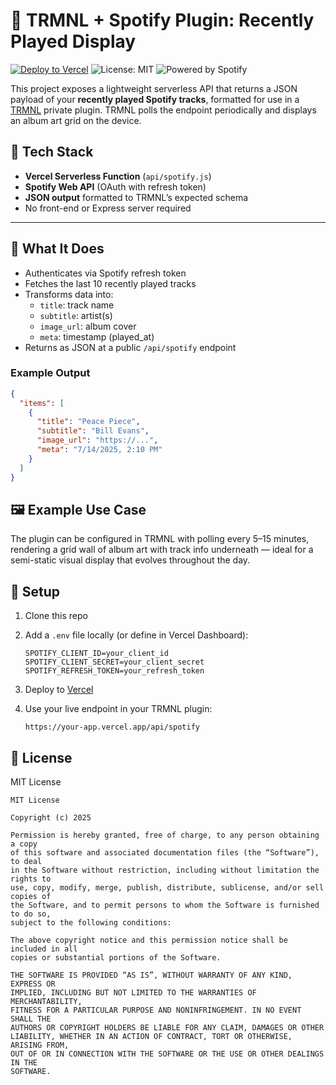 # 🎵 TRMNL + Spotify Plugin: Recently Played Display

[![Deploy to Vercel](https://vercel.com/button)](https://vercel.com/import)
![License: MIT](https://img.shields.io/badge/license-MIT-blue.svg)
![Powered by Spotify](https://img.shields.io/badge/Powered%20by-Spotify-1ED760.svg)

This project exposes a lightweight serverless API that returns a JSON payload of your **recently played Spotify tracks**, formatted for use in a [TRMNL](https://usetrmnl.com/) private plugin. TRMNL polls the endpoint periodically and displays an album art grid on the device.

## 🔧 Tech Stack

- **Vercel Serverless Function** (`api/spotify.js`)
- **Spotify Web API** (OAuth with refresh token)
- **JSON output** formatted to TRMNL’s expected schema
- No front-end or Express server required

---

## 🧩 What It Does

- Authenticates via Spotify refresh token
- Fetches the last 10 recently played tracks
- Transforms data into:
  - `title`: track name
  - `subtitle`: artist(s)
  - `image_url`: album cover
  - `meta`: timestamp (played_at)
- Returns as JSON at a public `/api/spotify` endpoint

### Example Output

```json
{
  "items": [
    {
      "title": "Peace Piece",
      "subtitle": "Bill Evans",
      "image_url": "https://...",
      "meta": "7/14/2025, 2:10 PM"
    }
  ]
}
```

## 🖼️ Example Use Case

The plugin can be configured in TRMNL with polling every 5–15 minutes, rendering a grid wall of album art with track info underneath — ideal for a semi-static visual display that evolves throughout the day.

## 🚀 Setup

1. Clone this repo
2. Add a `.env` file locally (or define in Vercel Dashboard):

   ```env
   SPOTIFY_CLIENT_ID=your_client_id
   SPOTIFY_CLIENT_SECRET=your_client_secret
   SPOTIFY_REFRESH_TOKEN=your_refresh_token
   ```

3. Deploy to [Vercel](https://vercel.com)
4. Use your live endpoint in your TRMNL plugin:

   ```
   https://your-app.vercel.app/api/spotify
   ```

## 📄 License

MIT License

```text
MIT License

Copyright (c) 2025

Permission is hereby granted, free of charge, to any person obtaining a copy
of this software and associated documentation files (the “Software”), to deal
in the Software without restriction, including without limitation the rights to
use, copy, modify, merge, publish, distribute, sublicense, and/or sell copies of
the Software, and to permit persons to whom the Software is furnished to do so,
subject to the following conditions:

The above copyright notice and this permission notice shall be included in all
copies or substantial portions of the Software.

THE SOFTWARE IS PROVIDED “AS IS”, WITHOUT WARRANTY OF ANY KIND, EXPRESS OR
IMPLIED, INCLUDING BUT NOT LIMITED TO THE WARRANTIES OF MERCHANTABILITY,
FITNESS FOR A PARTICULAR PURPOSE AND NONINFRINGEMENT. IN NO EVENT SHALL THE
AUTHORS OR COPYRIGHT HOLDERS BE LIABLE FOR ANY CLAIM, DAMAGES OR OTHER
LIABILITY, WHETHER IN AN ACTION OF CONTRACT, TORT OR OTHERWISE, ARISING FROM,
OUT OF OR IN CONNECTION WITH THE SOFTWARE OR THE USE OR OTHER DEALINGS IN THE
SOFTWARE.
```
